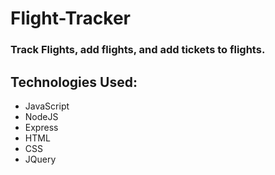 # Flight-Tracker

### Track Flights, add flights, and add tickets to flights.

## Technologies Used:
* JavaScript
* NodeJS
* Express
* HTML
* CSS
* JQuery
